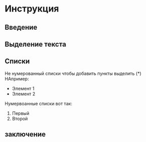 # Инструкция

## Введение

## Выделение текста

## Списки

Не нумерованный списки чтобы добавить пункты выделить (*) 
НАпример:
* Элемент 1
* Элемент 2

Нумервоанные списки вот так:
1. Первый
2. Второй

## заключение